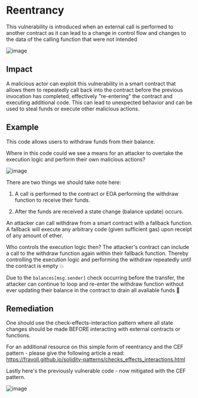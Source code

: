 # Reentrancy
This vulnerability is introduced when an external call is performed to another contract as it can lead to a change in control flow and changes to the data of the calling function that were not intended

![image](https://user-images.githubusercontent.com/35583758/225740444-32e13a79-fef6-4d15-8a1d-0f84dad57cb7.png)

## Impact
A malicious actor can exploit this vulnerability in a smart contract that allows them to repeatedly call back into the contract before the previous invocation has completed, effectively "re-entering" the contract and executing additional code. This can lead to unexpected behavior and can be used to steal funds or execute other malicious actions.

## Example
This code allows users to withdraw funds from their balance.

Where in this code could we see a means for an attacker to overtake the execution logic and perform their own malicious actions?

![image](https://user-images.githubusercontent.com/35583758/225740874-4882d86e-e99c-44e6-97f5-3f194d4b74aa.png)

There are two things we should take note here:

1) A call is performed to the contract or EOA performing the withdraw function to receive their funds.

2) After the funds are received a state change (balance update) occurs.

An attacker can call withdraw from a smart contract with a fallback function. A fallback will execute any arbitrary code (given sufficient gas) upon receipt of any amount of ether. 

Who controls the execution logic then? The attacker's contract can include a call to the withdraw function again within their fallback function. Thereby controlling the execution logic and performing the withdraw repeatedly until the contract is empty 💥

Due to the `balances[msg.sender]` check occurring before the transfer, the attacker can continue to loop and re-enter the withdraw function without ever updating their balance in the contract to drain all avaliable funds 👀

## Remediation
One should use the check-effects-interaction pattern where all state changes should be made BEFORE interacting with external contracts or functions.

For an additional resource on this simple form of reentrancy and the CEF pattern - please give the following article a read: https://fravoll.github.io/solidity-patterns/checks_effects_interactions.html

Lastly here's the previously vulnerable code - now mitigated with the CEF pattern.

![image](https://user-images.githubusercontent.com/35583758/225741106-dcbe516d-7f03-4967-95b5-dfb17a75fdf7.png)

